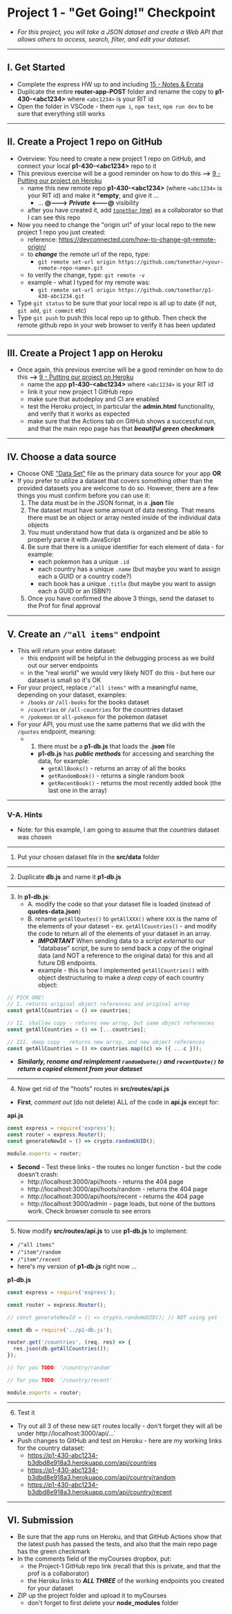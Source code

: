 # Project 1 - "Get Going!" Checkpoint

- *For this project, you will take a JSON dataset and create a Web API that allows others to access, search, filter, and edit your dataset.*

---

## I. Get Started
- Complete the express HW up to and including [15 - Notes & Errata](../exercises/15-notes-and-errata.md)
- Duplicate the entire **router-app-POST** folder and rename the copy to **p1-430-&lt;abc1234>** where `<abc1234>` is your RIT id
- Open the folder in VSCode - them `npm i`, `npm test`, `npm run dev` to be sure that everything still works

---

## II. Create a Project 1 repo on GitHub
- Overview: You need to create a new project 1 repo on GitHub, and connect your local **p1-430-&lt;abc1234>** repo to it
- This previous exercise will be a good reminder on how to do this **-->** [9 - Putting our project on Heroku](../exercises/9-putting-project-on-heroku.md)
  - name this new remote repo **p1-430-&lt;abc1234>** (where `<abc1234>` is your RIT id) and make it ***empty**, and give it ...
    - ... **@--->** ***Private*** **&lt;---@** visibility
  - after you have created it, add [`tonethar` (me)](https://github.com/tonethar) as a collaborator so that I can see this repo
- Now you need to change the "origin url" of your local repo to the new project 1 repo you just created:
  - reference: https://devconnected.com/how-to-change-git-remote-origin/
  - to ***change*** the remote url of the repo, type:
    - `git remote set-url origin https://github.com/tonethar/<your-remote-repo-name>.git`
  - to verify the change, type: `git remote -v`
  - example - what I typed for my remote was:
    - `git remote set-url origin https://github.com/tonethar/p1-430-abc1234.git`
- Type `git status` to be sure that your local repo is all up to date (if not, `git add`, `git commit` etc)
- Type `git push` to push this local repo up to github. Then check the remote github repo in your web browser to verify it has been updated

---

## III. Create a Project 1 app on Heroku
- Once again, this previous exercise will be a good reminder on how to do this **-->** [9 - Putting our project on Heroku](../exercises/9-putting-project-on-heroku.md)
  - name the app **p1-430-&lt;abc1234>** where `<abc1234>` is your RIT id
  - link it your new project 1 GitHub repo
  - make sure that autodeploy and CI are enabled
  - test the Heroku project, in particular the **admin.html** functionality, and verify that it works as expected
  - make sure that the Actions tab on GitHub shows a successful run, and that the main repo page has that ***beautiful green checkmark***

---

## IV. Choose a data source

- Choose ONE ["Data Set"](project-1.md#ii-files) file as the primary data source for your app **OR**
- If you prefer to utilize a dataset that covers something other than the provided datasets you are welcome to do so. However, there are a few things you must confirm before you can use it:
    1. The data must be in the JSON format, in a **.json** file
    2. The dataset must have some amount of data nesting. That means there must be an object or array nested inside of the individual data objects
    3. You must understand how that data is organized and be able to properly parse it with JavaScript
    4. Be sure that there is a unique identifier for each element of data - for example:
       - each pokemon has a unique `.id`
       - each country has a unique `.name` (but maybe you want to assign each a GUID or a country code?)
       - each book has a unique `.title` (but maybe you want to assign each a GUID or an ISBN?)
    5. Once you have confirmed the above 3 things, send the dataset to the Prof for final approval

---

## V. Create an  `/"all items"` endpoint
- This will return your entire dataset:
  - this endpoint will be helpful in the debugging process as we build out our server endpoints
  - in the "real world" we would very likely NOT do this - but here our dataset is small so it's OK
- For your project, replace `/"all items"` with a meaningful name, depending on your dataset, examples:
  - `/books` or `/all-books` for the books dataset
  - `/countries` or `/all-countries` for the countries dataset
  - `/pokemon` or `all-pokemon` for the pokemon dataset
- For your API, you must use the same patterns that we did with the `/quotes` endpoint, meaning:
  - 1. there must be a **p1-db.js** that loads the **.json** file
    - **p1-db.js** has ***public methods*** for accessing and searching the data, for example:
      - `getAllBooks()` - returns an array of all the books
      - `getRandomBook()` - returns a single random book
      - `getRecentBook()` - returns the most recently added book (the last one in the array)

---

### V-A. Hints
- Note: for this example, I am going to assume that the *countries* dataset was chosen

---

1. Put your chosen dataset file in the **src/data** folder

---

2. Duplicate **db.js** and name it **p1-db.js**

---

3. In **p1-db.js**:
    - A. modify the code so that your dataset file is loaded (instead of **quotes-data.json**)
    - B. rename `getAllQuotes()` to `getAllXXX()` where `XXX` is the name of the elements of your dataset - ex. `getAllCountries()` - and modify the code to return all of the elements of your dataset in an array.
      - ***IMPORTANT*** When sending data to a script *external* to our "database" script, be sure to send back a *copy* of the original data (and NOT a reference to the original data) for this and all future DB endpoints.
      - example - this is how I implemented `getAllCountries()` with object destructuring to make a *deep copy* of each country object:
      
```js
// PICK ONE!
// I. returns original object references and original array
const getAllCountries = () => countries;

// II. shallow copy - returns new array, but same object references
const getAllCountries = () => [...countries];

// III. deep copy - returns new array, and new object references
const getAllCountries = () => countries.map((c) => ({ ...c }));
```

- ***Similarly, rename and reimplement `randomQuote()` and `recentQuote()` to return a *copied* element from your dataset***

---

4. Now get rid of the "hoots" routes in **src/routes/api.js**

- **First**, *comment out* (do not delete) ALL of the code in **api.js** except for:

**api.js**
```js
const express = require('express');
const router = express.Router();
const generateNewId = () => crypto.randomUUID();

module.exports = router;
```
   
- **Second** - Test these links - the routes no longer function - but the code doesn't crash:
  - http://localhost:3000/api/hoots - returns the 404 page
  - http://localhost:3000/api/hoots/random - returns the 404 page
  - http://localhost:3000/api/hoots/recent - returns the 404 page
  - http://localhost:3000/admin - page loads, but none of the buttons work. Check browser console to see errors

---

5.  Now modify **src/routes/api.js** to use **p1-db.js** to implement:
  -  `/"all items"`
  -  `/"item"/random`
  -  `/"item"/recent`
  -  here's my version of **p1-db.js** right now ...

**p1-db.js**
```js
const express = require('express');

const router = express.Router();

// const generateNewId = () => crypto.randomUUID(); // NOT using yet

const db = require('../p1-db.js');

router.get('/countries', (req, res) => {
  res.json(db.getAllCountries());
});

// for you TODO: '/country/random'

// for you TODO: '/country/recent'

module.exports = router;
```
      
---

6. Test it
- Try out all 3 of these new `GET` routes locally - don't forget they will all be under http://localhost:3000/api/...`
- Push changes to GitHub and test on Heroku - here are my working links for the country dataset:
  - https://p1-430-abc1234-b3dbd8e918a3.herokuapp.com/api/countries
  - https://p1-430-abc1234-b3dbd8e918a3.herokuapp.com/api/country/random
  - https://p1-430-abc1234-b3dbd8e918a3.herokuapp.com/api/country/recent

---

## VI. Submission
- Be sure that the app runs on Heroku, and that GitHub Actions show that the latest push has passed the tests, and also that the main repo page has the green checkmark
- In the comments field of the myCourses dropbox, put:
  - the Project-1 GitHub repo link (recall that this is private, and that the prof is a collaborator)
  - the Heroku links to ***ALL THREE*** of the working endpoints you created for your dataset
- ZIP up the project folder and upload it to myCourses
  - don't forget to first delete your **node_modules** folder


<!---
- BTW - other methods **p1-db.js** will need in the near future (examples):
        - `searchByTitle(substring)` - returns an array of books that match `substring`
        - `searchByTitleExact(title)` - returns the single exact title match, or some kind of "not found" response
          - Note: this assumes that titles are unique in the book dataset, which is not true in the "real world")
        - `searchByYearExact(year)` - returns an array of books that were published that `year`
        - `randomBook()` - returns a random book
        - `recentBook()` - returns most recently added book
        - `getPokemon(id)` - returns the single matching Pokemon or a "not found" response
          - this works for the Pokemon dataset because each individual Pokemon entry has a unique `id`
---!>
